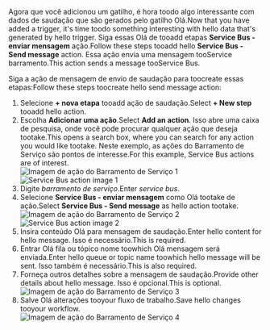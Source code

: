 <span data-ttu-id="f9618-101">Agora que você adicionou um gatilho, é hora toodo algo interessante com dados de saudação que são gerados pelo gatilho Olá.</span><span class="sxs-lookup"><span data-stu-id="f9618-101">Now that you have added a trigger, it's time toodo something interesting with hello data that's generated by hello trigger.</span></span> <span data-ttu-id="f9618-102">Siga essas Olá de tooadd etapas **Service Bus - enviar mensagem** ação.</span><span class="sxs-lookup"><span data-stu-id="f9618-102">Follow these steps tooadd hello **Service Bus - Send message** action.</span></span> <span data-ttu-id="f9618-103">Essa ação envia uma mensagem tooService barramento.</span><span class="sxs-lookup"><span data-stu-id="f9618-103">This action sends a message tooService Bus.</span></span>  

<span data-ttu-id="f9618-104">Siga a ação de mensagem de envio de saudação para toocreate essas etapas:</span><span class="sxs-lookup"><span data-stu-id="f9618-104">Follow these steps toocreate hello send message action:</span></span>  

1. <span data-ttu-id="f9618-105">Selecione **+ nova etapa** tooadd ação de saudação.</span><span class="sxs-lookup"><span data-stu-id="f9618-105">Select **+ New step** tooadd hello action.</span></span>  
2. <span data-ttu-id="f9618-106">Escolha **Adicionar uma ação**.</span><span class="sxs-lookup"><span data-stu-id="f9618-106">Select **Add an action**.</span></span> <span data-ttu-id="f9618-107">Isso abre uma caixa de pesquisa, onde você pode procurar qualquer ação que deseja tootake.</span><span class="sxs-lookup"><span data-stu-id="f9618-107">This opens a search box, where you can search for any action you would like tootake.</span></span> <span data-ttu-id="f9618-108">Neste exemplo, as ações do Barramento de Serviço são pontos de interesse.</span><span class="sxs-lookup"><span data-stu-id="f9618-108">For this example, Service Bus actions are of interest.</span></span>    
   <span data-ttu-id="f9618-109">![Imagem de ação do Barramento de Serviço 1](./media/connectors-create-api-servicebus/action-1.png)</span><span class="sxs-lookup"><span data-stu-id="f9618-109">![Service Bus action image 1](./media/connectors-create-api-servicebus/action-1.png)</span></span>   
3. <span data-ttu-id="f9618-110">Digite *barramento de serviço*.</span><span class="sxs-lookup"><span data-stu-id="f9618-110">Enter *service bus*.</span></span>  
4. <span data-ttu-id="f9618-111">Selecione **Service Bus - enviar mensagem** como Olá tootake de ação.</span><span class="sxs-lookup"><span data-stu-id="f9618-111">Select **Service Bus - Send message** as hello action tootake.</span></span>  
   <span data-ttu-id="f9618-112">![Imagem de ação do Barramento de Serviço 2](./media/connectors-create-api-servicebus/action-2.png)</span><span class="sxs-lookup"><span data-stu-id="f9618-112">![Service Bus action image 2](./media/connectors-create-api-servicebus/action-2.png)</span></span>    
5. <span data-ttu-id="f9618-113">Insira conteúdo Olá para mensagem de saudação.</span><span class="sxs-lookup"><span data-stu-id="f9618-113">Enter hello content for hello message.</span></span> <span data-ttu-id="f9618-114">Isso é necessário.</span><span class="sxs-lookup"><span data-stu-id="f9618-114">This is required.</span></span>  
6. <span data-ttu-id="f9618-115">Entrar Olá fila ou tópico nome toowhich Olá mensagem será enviada.</span><span class="sxs-lookup"><span data-stu-id="f9618-115">Enter hello queue or topic name toowhich hello message will be sent.</span></span> <span data-ttu-id="f9618-116">Isso também é necessário.</span><span class="sxs-lookup"><span data-stu-id="f9618-116">This is also required.</span></span>   
7. <span data-ttu-id="f9618-117">Forneça outros detalhes sobre a mensagem de saudação.</span><span class="sxs-lookup"><span data-stu-id="f9618-117">Provide other details about hello message.</span></span> <span data-ttu-id="f9618-118">Isso é opcional.</span><span class="sxs-lookup"><span data-stu-id="f9618-118">This is optional.</span></span>     
   ![Imagem de ação do Barramento de Serviço 3](./media/connectors-create-api-servicebus/action-3.png)    
8. <span data-ttu-id="f9618-120">Salve Olá alterações tooyour fluxo de trabalho.</span><span class="sxs-lookup"><span data-stu-id="f9618-120">Save hello changes tooyour workflow.</span></span>   
   ![Imagem de ação do Barramento de Serviço 4](./media/connectors-create-api-servicebus/action-4.png)     

